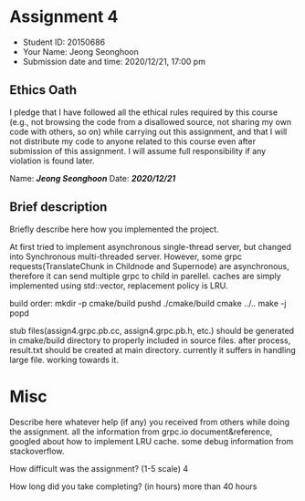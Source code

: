 # Assignment 4

- Student ID: 20150686
- Your Name: Jeong Seonghoon
- Submission date and time: 2020/12/21, 17:00 pm

## Ethics Oath
I pledge that I have followed all the ethical rules required by this course (e.g., not browsing the code from a disallowed source, not sharing my own code with others, so on) while carrying out this assignment, and that I will not distribute my code to anyone related to this course even after submission of this assignment. I will assume full responsibility if any violation is found later.

Name: ___Jeong Seonghoon___
Date: ___2020/12/21___

## Brief description
Briefly describe here how you implemented the project.

At first tried to implement asynchronous single-thread server, but changed into Synchronous multi-threaded server.
However, some grpc requests(TranslateChunk in Childnode and Supernode) are asynchronous, therefore it can send multiple grpc to child in parellel.
caches are simply implemented using std::vector, replacement policy is LRU.

build order:
mkdir -p cmake/build
pushd ./cmake/build
cmake ../..
make -j
popd

stub files(assign4.grpc.pb.cc, assign4.grpc.pb.h, etc.) should be generated in cmake/build directory to properly included in source files.
after process, result.txt should be created at main directory.
currently it suffers in handling large file. working towards it.

# Misc
Describe here whatever help (if any) you received from others while doing the assignment.
all the information from grpc.io document&reference,
googled about how to implement LRU cache.
some debug information from stackoverflow.

How difficult was the assignment? (1-5 scale)
4

How long did you take completing? (in hours)
more than 40 hours